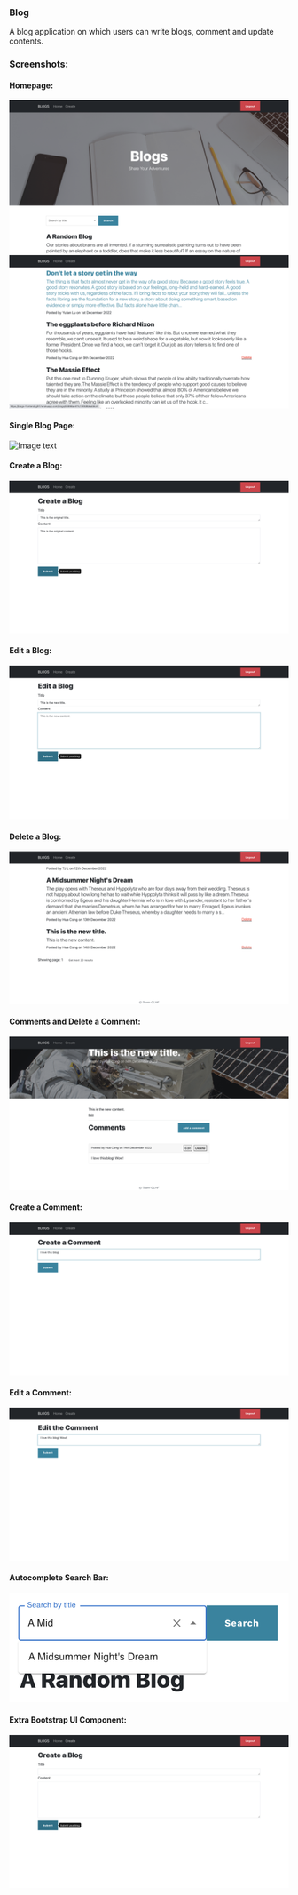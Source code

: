 ### Blog </br>
A blog application on which users can write blogs, comment and update contents. <br/>

### Screenshots:</br>
#### Homepage:
![Image text](screenshots/homepage1.png)
![Image text](screenshots/homepage2.png)<br/>
#### Single Blog Page:
![Image text](screenshots/singleBlog.png)<br/>
#### Create a Blog:
![Image text](screenshots/createBlog.png)<br/>
#### Edit a Blog:
![Image text](screenshots/editBlog.png)<br/>
#### Delete a Blog:
![Image text](screenshots/deleteBlog.png)<br/>
#### Comments and Delete a Comment:
![Image text](screenshots/comments.png)<br/>
#### Create a Comment:
![Image text](screenshots/addComment.png)<br/>
#### Edit a Comment:
![Image text](screenshots/editComment.png)<br/>
#### Autocomplete Search Bar:
![Image text](screenshots/autocomplete.png)<br/>
#### Extra Bootstrap UI Component:
![Image text](screenshots/bootstrapComponent.png)<br/>
